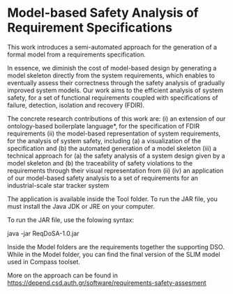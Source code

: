 # Model-based Safety Analysis of Requirement Specifications

This work introduces a semi-automated approach for the generation of a formal model from a requirements specification.

In essence, we diminish the cost of model-based design by generating a model skeleton directly from the system requirements, which enables to eventually assess their correctness through the safety analysis of gradually improved system models. Our work aims to the efficient analysis of system safety, for a set of functional requirements coupled with specifications of failure, detection, isolation and recovery (FDIR).

The concrete research contributions of this work are:
(i) an extension of our ontology-based boilerplate language*, for the specification of FDIR requirements
(ii) the model-based representation of system requirements, for the analysis of system safety, including (a) a visualization of the specification and (b) the automated generation of a model skeleton
(iii) a technical approach for (a) the safety analysis of a system design given by a model skeleton and (b) the traceability of safety violations to the requirements through their visual representation from (ii)
(iv) an application of our model-based safety analysis to a set of requirements for an industrial-scale star tracker system

The application is available inside the Tool folder. To run the JAR file, you must install the Java JDK or JRE on your computer.

To run the JAR file, use the folowing syntax:

java -jar ReqDoSA-1.0.jar

Inside the Model folders are the requirements together the supporting DSO. While in the Model folder, you can find the final version of the SLIM model used in Compass toolset.

More on the approach can be found in https://depend.csd.auth.gr/software/requirements-safety-assesment
